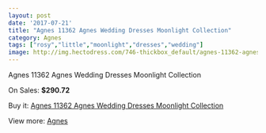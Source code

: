 ```yaml
---
layout: post
date: '2017-07-21'
title: "Agnes 11362 Agnes Wedding Dresses Moonlight Collection"
category: Agnes
tags: ["rosy","little","moonlight","dresses","wedding"]
image: http://img.hectodress.com/746-thickbox_default/agnes-11362-agnes-wedding-dresses-moonlight-collection.jpg
---
```

Agnes 11362 Agnes Wedding Dresses Moonlight Collection

On Sales: **$290.72**
<a href="https://www.hectodress.com/agnes/499-agnes-11362-agnes-wedding-dresses-moonlight-collection.html"><amp-img layout="responsive" width="600" height="600" src="//img.hectodress.com/746-thickbox_default/agnes-11362-agnes-wedding-dresses-moonlight-collection.jpg" alt="Agnes 11362 Agnes Wedding Dresses Moonlight Collection 0" /></a>

Buy it: [Agnes 11362 Agnes Wedding Dresses Moonlight Collection](https://www.hectodress.com/agnes/499-agnes-11362-agnes-wedding-dresses-moonlight-collection.html "Agnes 11362 Agnes Wedding Dresses Moonlight Collection")

View more: [Agnes](https://www.hectodress.com/6-agnes "Agnes")